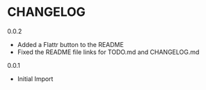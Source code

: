 # CHANGELOG

0.0.2

* Added a Flattr button to the README
* Fixed the README file links for TODO.md and CHANGELOG.md

0.0.1

* Initial Import
